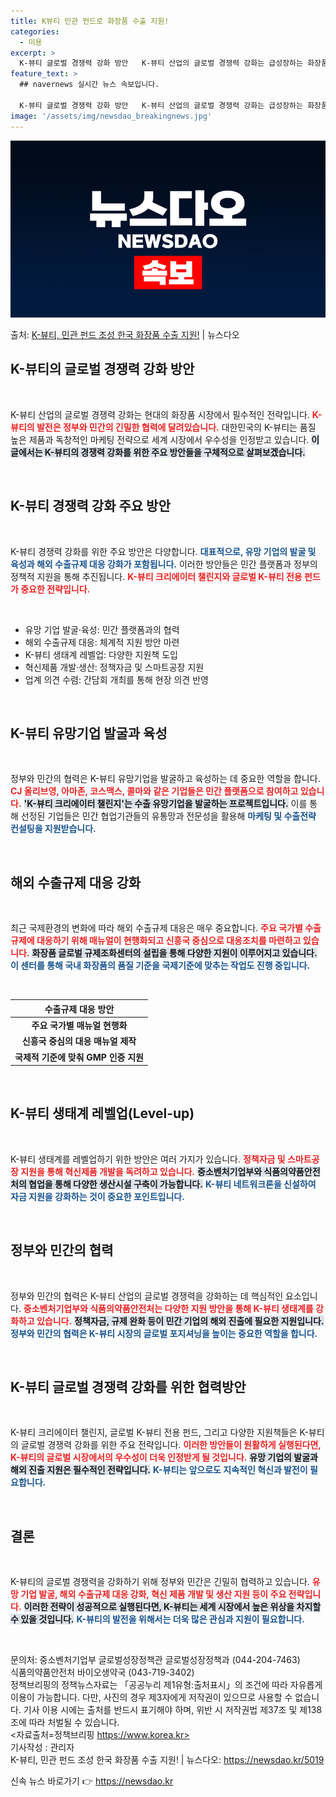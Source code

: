 ```yaml
---
title: K뷰티 민관 펀드로 화장품 수출 지원!
categories:
  - 미용
excerpt: >
  K-뷰티 글로벌 경쟁력 강화 방안   K-뷰티 산업의 글로벌 경쟁력 강화는 급성장하는 화장품 시장에서 중요한…
feature_text: >
  ## navernews 실시간 뉴스 속보입니다.

  K-뷰티 글로벌 경쟁력 강화 방안   K-뷰티 산업의 글로벌 경쟁력 강화는 급성장하는 화장품 시장에서 중요한…
image: '/assets/img/newsdao_breakingnews.jpg'
---
```


![뉴스다오 속보](/assets/img/newsdao_breakingnews.jpg)

<p>출처: <a href="https://newsdao.kr/5019" rel="dofollow">K-뷰티, 민관 펀드 조성 한국 화장품 수출 지원!</a> | 뉴스다오</p>

<h2 data-ke-size="size26">K-뷰티의 글로벌 경쟁력 강화 방안</h2>

<p data-ke-size="size16">&nbsp;</p>

K-뷰티 산업의 글로벌 경쟁력 강화는 현대의 화장품 시장에서 필수적인 전략입니다. <b><span style="color: #ee2323;">K-뷰티의 발전은 정부와 민간의 긴밀한 협력에 달려있습니다.</span></b> 대한민국의 K-뷰티는 품질 높은 제품과 독창적인 마케팅 전략으로 세계 시장에서 우수성을 인정받고 있습니다. <b><span style="background-color: #21538527;">이 글에서는 K-뷰티의 경쟁력 강화를 위한 주요 방안들을 구체적으로 살펴보겠습니다.</span></b>

<p data-ke-size="size16">&nbsp;</p>

<h2 data-ke-size="size26">K-뷰티 경쟁력 강화 주요 방안</h2>

<p data-ke-size="size16">&nbsp;</p>

K-뷰티 경쟁력 강화를 위한 주요 방안은 다양합니다. <b><span style="color: #1a5490;">대표적으로, 유망 기업의 발굴 및 육성과 해외 수출규제 대응 강화가 포함됩니다.</span></b> 이러한 방안들은 민간 플랫폼과 정부의 정책적 지원을 통해 추진됩니다. <b><span style="color: #ee2323;">K-뷰티 크리에이터 챌린지와 글로벌 K-뷰티 전용 펀드가 중요한 전략입니다.</span></b> 

<p data-ke-size="size16">&nbsp;</p>

<ul>
    <li>유망 기업 발굴·육성: 민간 플랫폼과의 협력</li>
    <li>해외 수출규제 대응: 체계적 지원 방안 마련</li>
    <li>K-뷰티 생태계 레벨업: 다양한 지원책 도입</li>
    <li>혁신제품 개발·생산: 정책자금 및 스마트공장 지원</li>
    <li>업계 의견 수렴: 간담회 개최를 통해 현장 의견 반영</li>
</ul>

<p data-ke-size="size16">&nbsp;</p>

<h2 data-ke-size="size26">K-뷰티 유망기업 발굴과 육성</h2>

<p data-ke-size="size16">&nbsp;</p>

정부와 민간의 협력은 K-뷰티 유망기업을 발굴하고 육성하는 데 중요한 역할을 합니다. <b><span style="color: #ee2323;">CJ 올리브영, 아마존, 코스맥스, 콜마와 같은 기업들은 민간 플랫폼으로 참여하고 있습니다.</span></b> <b><span style="background-color: #21538527;">'K-뷰티 크리에이터 챌린지'는 수출 유망기업을 발굴하는 프로젝트입니다.</span></b> 이를 통해 선정된 기업들은 민간 협업기관들의 유통망과 전문성을 활용해 <b><span style="color: #1a5490;">마케팅 및 수출전략 컨설팅을 지원받습니다.</span></b> 

<p data-ke-size="size16">&nbsp;</p>

<h2 data-ke-size="size26">해외 수출규제 대응 강화</h2>

<p data-ke-size="size16">&nbsp;</p>

최근 국제환경의 변화에 따라 해외 수출규제 대응은 매우 중요합니다. <b><span style="color: #ee2323;">주요 국가별 수출규제에 대응하기 위해 매뉴얼이 현행화되고 신흥국 중심으로 대응조치를 마련하고 있습니다.</span></b> <b><span style="background-color: #21538527;">화장품 글로벌 규제조화센터의 설립을 통해 다양한 지원이 이루어지고 있습니다.</span></b> <b><span style="color: #1a5490;">이 센터를 통해 국내 화장품의 품질 기준을 국제기준에 맞추는 작업도 진행 중입니다.</span></b>

<p data-ke-size="size16">&nbsp;</p>

<table>
    <thead>
        <tr>
            <th style="text-align: center; height: 17px;"><b>수출규제 대응 방안</b></th>
        </tr>
    </thead>
    <tbody>
        <tr>
            <td style="text-align: center; height: 17px;"><b>주요 국가별 매뉴얼 현행화</b></td>
        </tr>
        <tr>
            <td style="text-align: center; height: 17px;"><b>신흥국 중심의 대응 매뉴얼 제작</b></td>
        </tr>
        <tr>
            <td style="text-align: center; height: 17px;"><b>국제적 기준에 맞춰 GMP 인증 지원</b></td>
        </tr>
    </tbody>
</table>

<p data-ke-size="size16">&nbsp;</p>

<h2 data-ke-size="size26">K-뷰티 생태계 레벨업(Level-up)</h2>

<p data-ke-size="size16">&nbsp;</p>

K-뷰티 생태계를 레벨업하기 위한 방안은 여러 가지가 있습니다. <b><span style="color: #ee2323;">정책자금 및 스마트공장 지원을 통해 혁신제품 개발을 독려하고 있습니다.</span></b> <b><span style="background-color: #21538527;">중소벤처기업부와 식품의약품안전처의 협업을 통해 다양한 생산시설 구축이 가능합니다.</span></b> <b><span style="color: #1a5490;">K-뷰티 네트워크론을 신설하여 자금 지원을 강화하는 것이 중요한 포인트입니다.</span></b>

<p data-ke-size="size16">&nbsp;</p>

<h2 data-ke-size="size26">정부와 민간의 협력</h2>

<p data-ke-size="size16">&nbsp;</p>

정부와 민간의 협력은 K-뷰티 산업의 글로벌 경쟁력을 강화하는 데 핵심적인 요소입니다. <b><span style="color: #ee2323;">중소벤처기업부와 식품의약품안전처는 다양한 지원 방안을 통해 K-뷰티 생태계를 강화하고 있습니다.</span></b> <b><span style="background-color: #21538527;">정책자금, 규제 완화 등이 민간 기업의 해외 진출에 필요한 지원입니다.</span></b> <b><span style="color: #1a5490;">정부와 민간의 협력은 K-뷰티 시장의 글로벌 포지셔닝을 높이는 중요한 역할을 합니다.</span></b>

<p data-ke-size="size16">&nbsp;</p>

<h2 data-ke-size="size26">K-뷰티 글로벌 경쟁력 강화를 위한 협력방안</h2>

<p data-ke-size="size16">&nbsp;</p>

K-뷰티 크리에이터 챌린지, 글로벌 K-뷰티 전용 펀드, 그리고 다양한 지원책들은 K-뷰티의 글로벌 경쟁력 강화를 위한 주요 전략입니다. <b><span style="color: #ee2323;">이러한 방안들이 원활하게 실행된다면, K-뷰티의 글로벌 시장에서의 우수성이 더욱 인정받게 될 것입니다.</span></b> <b><span style="background-color: #21538527;">유망 기업의 발굴과 해외 진출 지원은 필수적인 전략입니다.</span></b> <b><span style="color: #1a5490;">K-뷰티는 앞으로도 지속적인 혁신과 발전이 필요합니다.</span></b>

<p data-ke-size="size16">&nbsp;</p>

<h2 data-ke-size="size26">결론</h2>

<p data-ke-size="size16">&nbsp;</p>

K-뷰티의 글로벌 경쟁력을 강화하기 위해 정부와 민간은 긴밀히 협력하고 있습니다. <b><span style="color: #ee2323;">유망 기업 발굴, 해외 수출규제 대응 강화, 혁신 제품 개발 및 생산 지원 등이 주요 전략입니다.</span></b> <b><span style="background-color: #21538527;">이러한 전략이 성공적으로 실행된다면, K-뷰티는 세계 시장에서 높은 위상을 차지할 수 있을 것입니다.</span></b> <b><span style="color: #1a5490;">K-뷰티의 발전을 위해서는 더욱 많은 관심과 지원이 필요합니다.</span></b>

<p data-ke-size="size16">&nbsp;</p>

문의처: 중소벤처기업부 글로벌성장정책관 글로벌성장정책과 (044-204-7463)  
식품의약품안전처 바이오생약국 (043-719-3402)  
정책브리핑의 정책뉴스자료는 「공공누리 제1유형:출처표시」의 조건에 따라 자유롭게 이용이 가능합니다. 다만, 사진의 경우 제3자에게 저작권이 있으므로 사용할 수 없습니다. 기사 이용 시에는 출처를 반드시 표기해야 하며, 위반 시 저작권법 제37조 및 제138조에 따라 처벌될 수 있습니다.  
<자료출처=정책브리핑 https://www.korea.kr>  
기사작성 : 관리자  
K-뷰티, 민관 펀드 조성 한국 화장품 수출 지원! | 뉴스다오: https://newsdao.kr/5019 

신속 뉴스 바로가기 👉 <a href="https://newsdao.kr" rel="dofollow">https://newsdao.kr</a>


